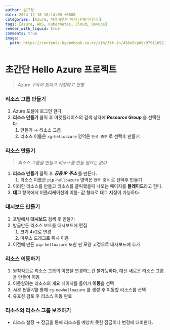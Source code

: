 ```yaml
---
author: 김규형
date: 2024-12-16 10:14:00 +0800
categories: [Azure, 처음배우는 애저(한빛미디어)]
tags: [Azure, AKS, Kubernetes, Cloud, DevOps]
render_with_liquid: true
comments: true
image:
  path: https://contents.kyobobook.co.kr/sih/fit-in/458x0/pdt/9791169211598.jpg
---
```



# 초간단 Hello Azure 프로젝트

> *Azure 구독이 있다고 가정하고 진행*
> 

### 리소스 그룹 만들기

1. Azure 포털에 로그인 한다. 
2. **리소스 만들기** 클릭 후 마켓플레이스의 검색 상자에 ***Resource Group*** 을 선택한다.
    1. 만들기 → 리소스 그룹 
    2. 리소스 이름은 `rg-helloazure` 영역은 `한국 중부` 로 선택후 만들기 

### 리소스 만들기

> *리소스 그룹을 만들고 리소스를 만들 필요는 없다.*
> 
1. **리소스 만들기** 클릭 후 ***공용 IP 주소*** 를 만든다. 
    1. 리소스 이름은 `pip-helloazure` 영역은 `한국 중부` 로 선택후 만들기 
2. 이러한 리소스를 만들고 리소스를 클릭했을때 나오는 페이지를 **블레이드**라고 한다.
3. **태그** 항목에서 어플리케이션의 이름- 값 형태로 태그 지정이 가능하다.

### 대시보드 만들기

1. 포털에서 **대시보드** 검색 후 만들기 
2. 방금만든 리소스 보드를 대시보드에 편집
    1. 크기 4x2로 변경 
    2. 마우스 드래그로 위치 이동
3. 이전에 만든 `pip-helloazure` 또한 핀 모양 고정으로 대시보드에 추가

### 리소스 이동하기

1. 원칙적으로 리소스 그룹의 이름을 변경하는건 불가능하다, 대신 새로운 리소스 그룹을 만들어 이동
2. 이동할려는 리소스의 개요 페이지를 들어가 **이동**을 선택 
3. *새로 만들기*를 통해 `rg-newhelloazure` 를 생성 후 이동할 리소스를 선택
4. 유효성 검토 후 리소스 이동 완료

### 리소스와 리소스 그룹 보호하기

- 리소스 설정 → 잠금을 통해 리소스를 예상치 못한 잠금이나 변경에 대비한다.
